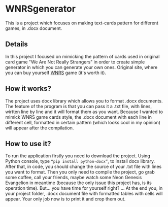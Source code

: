# WNRSgenerator

This is a project which focuses on making text-cards pattern for different games, in .docx document.

## Details

In this project I focused on mimicking the pattern of cards used in original card game "We Are Not Really Strangers" in order to create simple generator in which you can generate your own ones.
Original site, where you can buy yourself [WNRS](https://www.werenotreallystrangers.com/) game (it's worth it).

## How it works?

The project uses docx library which allows you to format .docx documents. The feature of the program is that you can pass it a .txt file, with lines, wirtten line by line and it will format them as you want.
Because I wanted to mimick WNRS game cards style, the .docx document with each line in different cell, formatted in certain pattern (which looks cool in my opinion) will appear after the compilation. 

## How to use it?

To run the application firstly you need to download the project. Using Python console, type `“pip install python-docx”`, to install docx library.
After that, in code, you should change the source of your .txt file with lines you want to format.
Then you only need to compile the project, go grab some coffee, call your friends, maybe watch some Neon Genesis Evangelion in meantime (because the only issue this project has, is its operation time).
But... you have time for yourself right? ... At the end you, in your project folder, .docx document file with formatted tables with cells will appear. Your only job now is to print it and crop them out.
